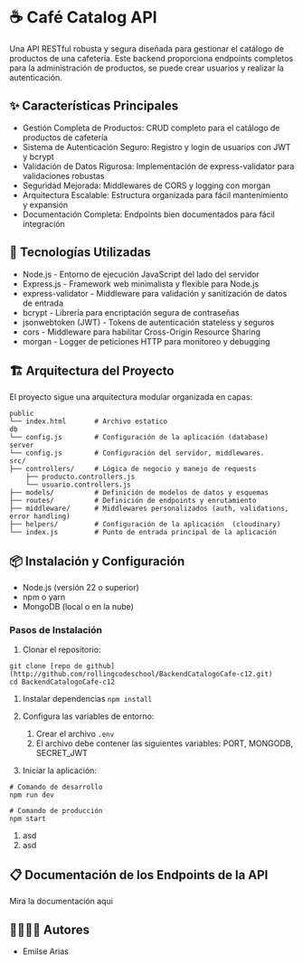 # ☕ Café Catalog API

Una API RESTful robusta y segura diseñada para gestionar el catálogo de productos de una cafetería. Este backend proporciona endpoints completos para la administración de productos, se puede crear usuarios y realizar la autenticación.  

## ✨ Características Principales
- Gestión Completa de Productos: CRUD completo para el catálogo de productos de cafetería
- Sistema de Autenticación Seguro: Registro y login de usuarios con JWT y bcrypt
- Validación de Datos Rigurosa: Implementación de express-validator para validaciones robustas
- Seguridad Mejorada: Middlewares de CORS y logging con morgan
- Arquitectura Escalable: Estructura organizada para fácil mantenimiento y expansión
- Documentación Completa: Endpoints bien documentados para fácil integración


## 🚀 Tecnologías Utilizadas
- Node.js - Entorno de ejecución JavaScript del lado del servidor
- Express.js - Framework web minimalista y flexible para Node.js
- express-validator - Middleware para validación y sanitización de datos de entrada
- bcrypt - Librería para encriptación segura de contraseñas
- jsonwebtoken (JWT) - Tokens de autenticación stateless y seguros
- cors - Middleware para habilitar Cross-Origin Resource Sharing
- morgan - Logger de peticiones HTTP para monitoreo y debugging

## 🏗️ Arquitectura del Proyecto

El proyecto sigue una arquitectura modular organizada en capas:

```
public
└── index.html       # Archivo estatico
db
└── config.js        # Configuración de la aplicación (database)
server
└── config.js        # Configuración del servidor, middlewares.
src/
├── controllers/     # Lógica de negocio y manejo de requests
    ├── producto.controllers.js 
    └── usuario.controllers.js 
├── models/          # Definición de modelos de datos y esquemas
├── routes/          # Definición de endpoints y enrutamiento
├── middleware/      # Middlewares personalizados (auth, validations, error handling)
├── helpers/         # Configuración de la aplicación  (cloudinary)
└── index.js         # Punto de entrada principal de la aplicación
``` 

## 📦 Instalación y Configuración

- Node.js (versión 22 o superior)
- npm o yarn
- MongoDB (local o en la nube)

### Pasos de Instalación

1. Clonar el repositorio:
```
git clone [repo de github](http://github.com/rollingcodeschool/BackendCatalogoCafe-c12.git)
cd BackendCatalogoCafe-c12
```
 
1. Instalar dependencias
`npm install`
1. Configura las variables de entorno:
    1. Crear el archivo `.env`
    1. El archivo debe contener las siguientes variables: PORT, MONGODB, SECRET_JWT

1. Iniciar la aplicación:
```
# Comando de desarrollo 
npm run dev

# Comando de producción
npm start
```
1. asd
1. asd

## 📋 Documentación de los Endpoints de la API

Mira la documentación aqui

## 👨‍💻👩‍💻 Autores

- Emilse Arias